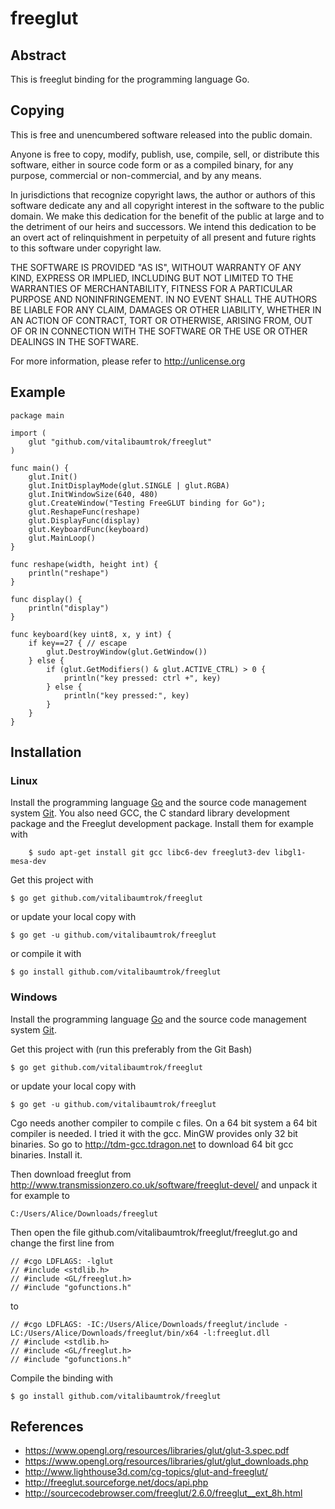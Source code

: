 # freeglut

## Abstract
This is freeglut binding for the programming language Go.

## Copying
This is free and unencumbered software released into the public domain.

Anyone is free to copy, modify, publish, use, compile, sell, or
distribute this software, either in source code form or as a compiled
binary, for any purpose, commercial or non-commercial, and by any
means.

In jurisdictions that recognize copyright laws, the author or authors
of this software dedicate any and all copyright interest in the
software to the public domain. We make this dedication for the benefit
of the public at large and to the detriment of our heirs and
successors. We intend this dedication to be an overt act of
relinquishment in perpetuity of all present and future rights to this
software under copyright law.

THE SOFTWARE IS PROVIDED "AS IS", WITHOUT WARRANTY OF ANY KIND,
EXPRESS OR IMPLIED, INCLUDING BUT NOT LIMITED TO THE WARRANTIES OF
MERCHANTABILITY, FITNESS FOR A PARTICULAR PURPOSE AND NONINFRINGEMENT.
IN NO EVENT SHALL THE AUTHORS BE LIABLE FOR ANY CLAIM, DAMAGES OR
OTHER LIABILITY, WHETHER IN AN ACTION OF CONTRACT, TORT OR OTHERWISE,
ARISING FROM, OUT OF OR IN CONNECTION WITH THE SOFTWARE OR THE USE OR
OTHER DEALINGS IN THE SOFTWARE.

For more information, please refer to <http://unlicense.org>

## Example

	package main

	import (
		glut "github.com/vitalibaumtrok/freeglut"
	)

	func main() {
		glut.Init()
		glut.InitDisplayMode(glut.SINGLE | glut.RGBA)
		glut.InitWindowSize(640, 480)
		glut.CreateWindow("Testing FreeGLUT binding for Go");
		glut.ReshapeFunc(reshape)
		glut.DisplayFunc(display)
		glut.KeyboardFunc(keyboard)
		glut.MainLoop()
	}

	func reshape(width, height int) {
		println("reshape")
	}

	func display() {
		println("display")
	}

	func keyboard(key uint8, x, y int) {
		if key==27 { // escape
			glut.DestroyWindow(glut.GetWindow())
		} else {
			if (glut.GetModifiers() & glut.ACTIVE_CTRL) > 0 {
				println("key pressed: ctrl +", key)
			} else {
				println("key pressed:", key)
			}
		}
	}

## Installation

### Linux
Install the programming language [Go](https://golang.org/doc/install) and
the source code management system [Git](https://git-scm.com/book/en/v2/Getting-Started-Installing-Git).
You also need GCC, the C standard library development package and the Freeglut development package. Install them for example with

        $ sudo apt-get install git gcc libc6-dev freeglut3-dev libgl1-mesa-dev

Get this project with

	$ go get github.com/vitalibaumtrok/freeglut

or update your local copy with

	$ go get -u github.com/vitalibaumtrok/freeglut

or compile it with

	$ go install github.com/vitalibaumtrok/freeglut

### Windows
Install the programming language [Go](https://golang.org/doc/install) and
the source code management system [Git](https://git-scm.com/book/en/v2/Getting-Started-Installing-Git).

Get this project with (run this preferably from the Git Bash)

	$ go get github.com/vitalibaumtrok/freeglut

or update your local copy with

	$ go get -u github.com/vitalibaumtrok/freeglut

Cgo needs another compiler to compile c files. On a 64 bit system a 64 bit compiler is needed. I tried it with the gcc. MinGW provides only 32 bit binaries. So go to <http://tdm-gcc.tdragon.net> to download 64 bit gcc binaries. Install it.

Then download freeglut from <http://www.transmissionzero.co.uk/software/freeglut-devel/> and unpack it for example to

	C:/Users/Alice/Downloads/freeglut

Then open the file github.com/vitalibaumtrok/freeglut/freeglut.go and change the first line from

	// #cgo LDFLAGS: -lglut
	// #include <stdlib.h>
	// #include <GL/freeglut.h>
	// #include "gofunctions.h"

to

	// #cgo LDFLAGS: -IC:/Users/Alice/Downloads/freeglut/include -LC:/Users/Alice/Downloads/freeglut/bin/x64 -l:freeglut.dll
	// #include <stdlib.h>
	// #include <GL/freeglut.h>
	// #include "gofunctions.h"

Compile the binding with

	$ go install github.com/vitalibaumtrok/freeglut

## References

- <https://www.opengl.org/resources/libraries/glut/glut-3.spec.pdf>
- <https://www.opengl.org/resources/libraries/glut/glut_downloads.php>
- <http://www.lighthouse3d.com/cg-topics/glut-and-freeglut/>
- <http://freeglut.sourceforge.net/docs/api.php>
- <http://sourcecodebrowser.com/freeglut/2.6.0/freeglut__ext_8h.html>

